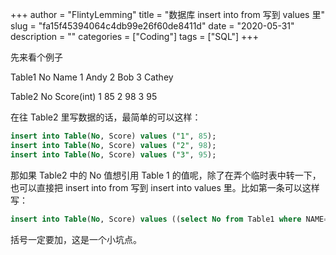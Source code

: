 +++
author = "FlintyLemming"
title = "数据库 insert into from 写到 values 里"
slug = "fa15f45394064c4db99e26f60de8411d"
date = "2020-05-31"
description = ""
categories = ["Coding"]
tags = ["SQL"]
+++

先来看个例子

Table1
No Name
1 Andy
2 Bob
3 Cathey

Table2
No Score(int)
1 85
2 98
3 95

在往 Table2 里写数据的话，最简单的可以这样：

```sql
insert into Table(No, Score) values ("1", 85);
insert into Table(No, Score) values ("2", 98);
insert into Table(No, Score) values ("3", 95);
```

那如果 Table2 中的 No 值想引用 Table 1 的值呢，除了在弄个临时表中转一下，也可以直接把 insert into from 写到 insert into values 里。比如第一条可以这样写：

```sql
insert into Table(No, Score) values ((select No from Table1 where NAME="Andy"), 85);
```

括号一定要加，这是一个小坑点。